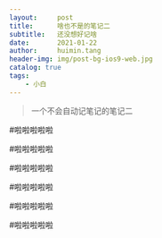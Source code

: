 ```yaml
---
layout:     post
title:      啥也不是的笔记二
subtitle:   还没想好记啥
date:       2021-01-22
author:     huimin.tang
header-img: img/post-bg-ios9-web.jpg
catalog: true
tags:
    - 小白
---
```


>一个不会自动记笔记的笔记二


#啦啦啦啦啦

#啦啦啦啦啦

#啦啦啦啦啦

#啦啦啦啦啦

#啦啦啦啦啦

#啦啦啦啦啦